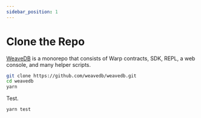 ```yaml
---
sidebar_position: 1
---
```

# Clone the Repo

[WeaveDB](https://github.com/weavedb/weavedb) is a monorepo that consists of Warp contracts, SDK, REPL, a web console, and many helper scripts.

```bash
git clone https://github.com/weavedb/weavedb.git
cd weavedb
yarn
```

Test.

```bash
yarn test
```
